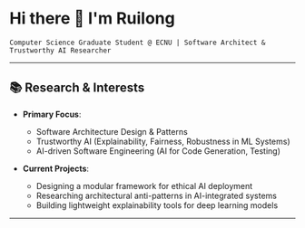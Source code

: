 # Hi there 👋  I'm Ruilong
`Computer Science Graduate Student @ ECNU | Software Architect & Trustworthy AI Researcher`

---

## 📚 Research & Interests  
- **Primary Focus**:  
  - Software Architecture Design & Patterns  
  - Trustworthy AI (Explainability, Fairness, Robustness in ML Systems)  
  - AI-driven Software Engineering (AI for Code Generation, Testing)  

- **Current Projects**:  
  - Designing a modular framework for ethical AI deployment  
  - Researching architectural anti-patterns in AI-integrated systems  
  - Building lightweight explainability tools for deep learning models  

---
